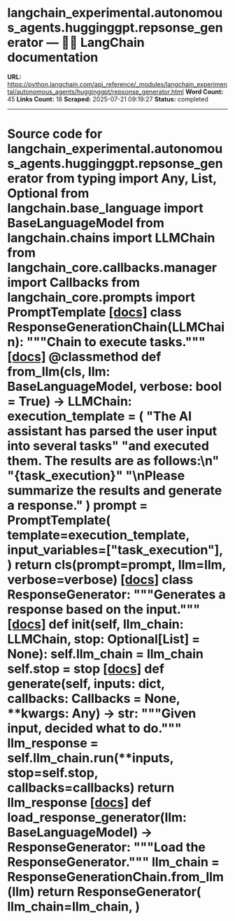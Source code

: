 # langchain_experimental.autonomous_agents.hugginggpt.repsonse_generator — 🦜🔗 LangChain  documentation

**URL:** https://python.langchain.com/api_reference/_modules/langchain_experimental/autonomous_agents/hugginggpt/repsonse_generator.html
**Word Count:** 45
**Links Count:** 18
**Scraped:** 2025-07-21 09:19:27
**Status:** completed

---

# Source code for langchain\_experimental.autonomous\_agents.hugginggpt.repsonse\_generator               from typing import Any, List, Optional          from langchain.base_language import BaseLanguageModel     from langchain.chains import LLMChain     from langchain_core.callbacks.manager import Callbacks     from langchain_core.prompts import PromptTemplate                              [[docs]](https://python.langchain.com/api_reference/experimental/autonomous_agents/langchain_experimental.autonomous_agents.hugginggpt.repsonse_generator.ResponseGenerationChain.html#langchain_experimental.autonomous_agents.hugginggpt.repsonse_generator.ResponseGenerationChain)     class ResponseGenerationChain(LLMChain):         """Chain to execute tasks."""                         [[docs]](https://python.langchain.com/api_reference/experimental/autonomous_agents/langchain_experimental.autonomous_agents.hugginggpt.repsonse_generator.ResponseGenerationChain.html#langchain_experimental.autonomous_agents.hugginggpt.repsonse_generator.ResponseGenerationChain.from_llm)         @classmethod         def from_llm(cls, llm: BaseLanguageModel, verbose: bool = True) -> LLMChain:             execution_template = (                 "The AI assistant has parsed the user input into several tasks"                 "and executed them. The results are as follows:\n"                 "{task_execution}"                 "\nPlease summarize the results and generate a response."             )             prompt = PromptTemplate(                 template=execution_template,                 input_variables=["task_execution"],             )             return cls(prompt=prompt, llm=llm, verbose=verbose)                                                            [[docs]](https://python.langchain.com/api_reference/experimental/autonomous_agents/langchain_experimental.autonomous_agents.hugginggpt.repsonse_generator.ResponseGenerator.html#langchain_experimental.autonomous_agents.hugginggpt.repsonse_generator.ResponseGenerator)     class ResponseGenerator:         """Generates a response based on the input."""                         [[docs]](https://python.langchain.com/api_reference/experimental/autonomous_agents/langchain_experimental.autonomous_agents.hugginggpt.repsonse_generator.ResponseGenerator.html#langchain_experimental.autonomous_agents.hugginggpt.repsonse_generator.ResponseGenerator.__init__)         def __init__(self, llm_chain: LLMChain, stop: Optional[List] = None):             self.llm_chain = llm_chain             self.stop = stop                                        [[docs]](https://python.langchain.com/api_reference/experimental/autonomous_agents/langchain_experimental.autonomous_agents.hugginggpt.repsonse_generator.ResponseGenerator.html#langchain_experimental.autonomous_agents.hugginggpt.repsonse_generator.ResponseGenerator.generate)         def generate(self, inputs: dict, callbacks: Callbacks = None, **kwargs: Any) -> str:             """Given input, decided what to do."""             llm_response = self.llm_chain.run(**inputs, stop=self.stop, callbacks=callbacks)             return llm_response                                                            [[docs]](https://python.langchain.com/api_reference/experimental/autonomous_agents/langchain_experimental.autonomous_agents.hugginggpt.repsonse_generator.load_response_generator.html#langchain_experimental.autonomous_agents.hugginggpt.repsonse_generator.load_response_generator)     def load_response_generator(llm: BaseLanguageModel) -> ResponseGenerator:         """Load the ResponseGenerator."""              llm_chain = ResponseGenerationChain.from_llm(llm)         return ResponseGenerator(             llm_chain=llm_chain,         )
